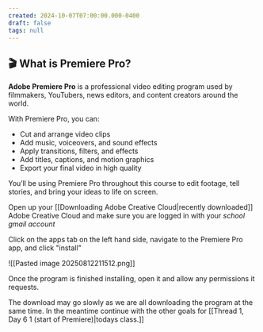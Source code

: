 ```yaml
---
created: 2024-10-07T07:00:00.000-0400
draft: false
tags: null
---
```


## 🎬 What is Premiere Pro?

**Adobe Premiere Pro** is a professional video editing program used by filmmakers, YouTubers, news editors, and content creators around the world.

With Premiere Pro, you can:
- Cut and arrange video clips
- Add music, voiceovers, and sound effects
- Apply transitions, filters, and effects
- Add titles, captions, and motion graphics
- Export your final video in high quality

You’ll be using Premiere Pro throughout this course to edit footage, tell stories, and bring your ideas to life on screen.

Open up your [[Downloading Adobe Creative Cloud|recently downloaded]] Adobe Creative Cloud and make sure you are logged in with your *school gmail account*

Click on the apps tab on the left hand side, navigate to the Premiere Pro app, and click "install"

![[Pasted image 20250812211512.png]]

Once the program is finished installing, open it and allow any permissions it requests. 

The download may go slowly as we are all downloading the program at the same time. In the meantime continue with the other goals for [[Thread 1, Day 6 1 (start of Premiere)|todays class.]]